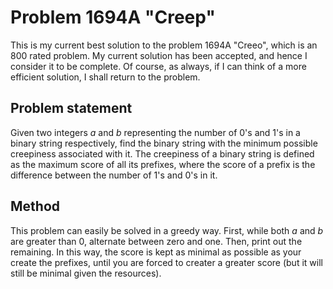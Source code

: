 # Problem 1694A "Creep"
This is my current best solution to the problem 1694A "Creeo", which is an 800 rated problem. My current solution has been accepted, and hence I consider it to be complete. Of course, as always, if I can think of a more efficient solution, I shall return to the problem. 

## Problem statement
Given two integers $a$ and $b$ representing the number of $0$'s and $1$'s in a binary string respectively, find the binary string with the minimum possible creepiness associated with it. The creepiness of a binary string is defined as the maximum score of all its prefixes, where the score of a prefix is the difference between the number of $1$'s and $0$'s in it.

## Method
This problem can easily be solved in a greedy way. First, while both $a$ and $b$ are greater than $0$, alternate between zero and one. Then, print out the remaining. In this way, the score is kept as minimal as possible as your create the prefixes, until you are forced to creater a greater score (but it will still be minimal given the resources).